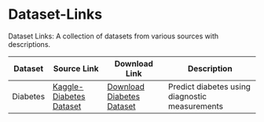 # Dataset-Links
Dataset Links: A collection of datasets from various sources with descriptions.

| Dataset | Source Link | Download Link | Description |
| ------- | ----------- | ------------- | ----------- |
| Diabetes | [Kaggle-Diabetes Dataset](https://www.kaggle.com/datasets/akshaydattatraykhare/diabetes-dataset) | [Download Diabetes Dataset](https://www.kaggle.com/akshaydattatraykhare/diabetes-dataset/download) | Predict diabetes using diagnostic measurements |


